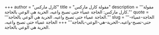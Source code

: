 +++
author = "كارل ماركس"
title = "مقولة كارل ماركس"
description = '''مقولة كارل ماركس: الحاجة عمياء حتى تصبح واعيه، الحرية هي الوعي بالحاجة.'''
quote = '''الحاجة عمياء حتى تصبح واعيه، الحرية هي الوعي بالحاجة.'''
slug = '''الحاجة-عمياء-حتى-تصبح-واعيه،-الحرية-هي-الوعي-بالحاجة'''
+++
الحاجة عمياء حتى تصبح واعيه، الحرية هي الوعي بالحاجة.
